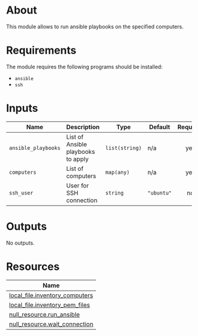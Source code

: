 
# About

This module allows to run ansible playbooks on the specified computers.

# Requirements

The module requires the following programs should be installed:

- `ansible`
- `ssh`

# Inputs

| Name                | Description                        | Type           | Default    | Required |
| ------------------- | ---------------------------------- | -------------- | ---------- | :------: |
| `ansible_playbooks` | List of Ansible playbooks to apply | `list(string)` | n/a        |   yes    |
| `computers`         | List of computers                  | `map(any)`     | n/a        |   yes    |
| `ssh_user`          | User for SSH connection            | `string`       | `"ubuntu"` |    no    |

# Outputs

No outputs.

# Resources

| Name                                                                                                                   |
| ---------------------------------------------------------------------------------------------------------------------- |
| [local_file.inventory_computers](https://registry.terraform.io/providers/hashicorp/local/latest/docs/resources/file)   |
| [local_file.inventory_pem_files](https://registry.terraform.io/providers/hashicorp/local/latest/docs/resources/file)   |
| [null_resource.run_ansible](https://registry.terraform.io/providers/hashicorp/null/latest/docs/resources/resource)     |
| [null_resource.wait_connection](https://registry.terraform.io/providers/hashicorp/null/latest/docs/resources/resource) |
